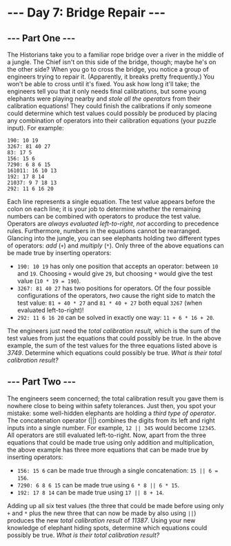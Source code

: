 # --- Day 7: Bridge Repair ---

## --- Part One ---
The Historians take you to a familiar rope bridge over a river in the middle of a jungle. The Chief isn't on this side of the bridge, though; maybe he's on the other side?
When you go to cross the bridge, you notice a group of engineers trying to repair it. (Apparently, it breaks pretty frequently.) You won't be able to cross until it's fixed.
You ask how long it'll take; the engineers tell you that it only needs final calibrations, but some young elephants were playing nearby and *stole all the operators* from their calibration equations! They could finish the calibrations if only someone could determine which test values could possibly be produced by placing any combination of operators into their calibration equations (your puzzle input).
For example:

    190: 10 19
    3267: 81 40 27
    83: 17 5
    156: 15 6
    7290: 6 8 6 15
    161011: 16 10 13
    192: 17 8 14
    21037: 9 7 18 13
    292: 11 6 16 20

Each line represents a single equation. The test value appears before the colon on each line; it is your job to determine whether the remaining numbers can be combined with operators to produce the test value.
Operators are *always evaluated left-to-right*, *not* according to precedence rules. Furthermore, numbers in the equations cannot be rearranged. Glancing into the jungle, you can see elephants holding two different types of operators: *add* (`+`) and *multiply* (`*`).
Only three of the above equations can be made true by inserting operators:

 - `190: 10 19` has only one position that accepts an operator: between `10` and `19`. Choosing `+` would give `29`, but choosing `*` would give the test value (`10 * 19 = 190`).
 - `3267: 81 40 27` has two positions for operators. Of the four possible configurations of the operators, *two* cause the right side to match the test value: `81 + 40 * 27` and `81 * 40 + 27` both equal `3267` (when evaluated left-to-right)!
 - `292: 11 6 16 20` can be solved in exactly one way: `11 + 6 * 16 + 20`.

The engineers just need the *total calibration result*, which is the sum of the test values from just the equations that could possibly be true. In the above example, the sum of the test values for the three equations listed above is *3749*.
Determine which equations could possibly be true. *What is their total calibration result?*


## --- Part Two ---
The engineers seem concerned; the total calibration result you gave them is nowhere close to being within safety tolerances. Just then, you spot your mistake: some well-hidden elephants are holding a *third type of operator*.
The concatenation operator (||) combines the digits from its left and right inputs into a single number. For example, `12 || 345` would become `12345`. All operators are still evaluated left-to-right.
Now, apart from the three equations that could be made true using only addition and multiplication, the above example has three more equations that can be made true by inserting operators:

 - `156: 15 6` can be made true through a single concatenation: `15 || 6 = 156`.
 - `7290: 6 8 6 15` can be made true using `6 * 8 || 6 * 15`.
 - `192: 17 8 14` can be made true using `17 || 8 + 14`.

Adding up all six test values (the three that could be made before using only `+` and `*` plus the new three that can now be made by also using `||`) produces the new *total calibration result* of *11387*.
Using your new knowledge of elephant hiding spots, determine which equations could possibly be true. *What is their total calibration result?*
